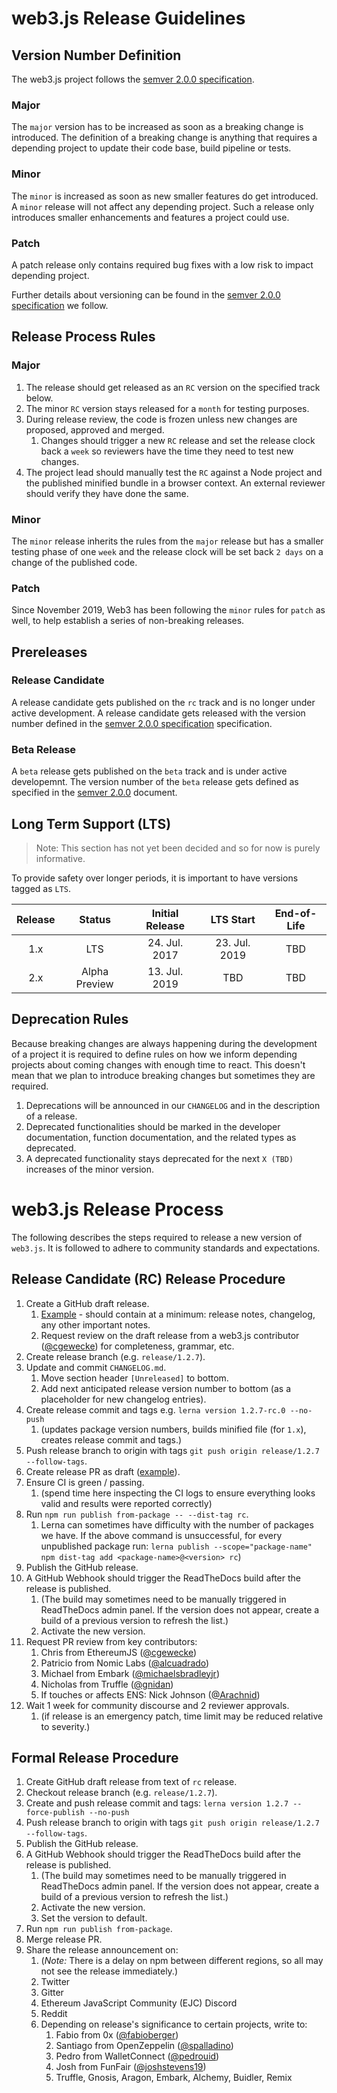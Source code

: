 # web3.js Release Guidelines

## Version Number Definition

The web3.js project follows the [semver 2.0.0 specification](https://semver.org/).

### Major

The `major` version has to be increased as soon as a breaking change is introduced. The definition of a breaking change is anything that requires a depending project to update their code base, build pipeline or tests.

### Minor

The `minor` is increased as soon as new smaller features do get introduced. A `minor` release will not affect any depending project. Such a release only introduces smaller enhancements and features a project could use.

### Patch

A patch release only contains required bug fixes with a low risk to impact depending project.

Further details about versioning can be found in the [semver 2.0.0 specification](https://semver.org/) we follow.

## Release Process Rules

### Major

1.  The release should get released as an `RC` version on the specified track below.
1.  The minor `RC` version stays released for a `month` for testing purposes.
1.  During release review, the code is frozen unless new changes are proposed, approved and merged.
    1.  Changes should trigger a new `RC` release and set the release clock back a `week` so reviewers have the time they need to test new changes.
1.  The project lead should manually test the `RC` against a Node project and the published
    minified bundle in a browser context. An external reviewer should verify they have done the same.

### Minor

The `minor` release inherits the rules from the `major` release but has a smaller testing phase of one `week` and the release clock will be set back `2 days` on a change of the published code.

### Patch

Since November 2019, Web3 has been following the `minor` rules for `patch` as well, to help establish a series of non-breaking releases.

## Prereleases

### Release Candidate

A release candidate gets published on the `rc` track and is no longer under active development. A release candidate gets released with the version number defined in the [semver 2.0.0 specification](https://semver.org/) specification.

### Beta Release

A `beta` release gets published on the `beta` track and is under active developemnt. The version number of the `beta` release gets defined as specified in the [semver 2.0.0](https://semver.org/) document.

## Long Term Support (LTS)

> Note: This section has not yet been decided and so for now is purely informative.

To provide safety over longer periods, it is important to have versions tagged as `LTS`.

| Release |    Status     | Initial Release |   LTS Start   | End-of-Life |
| :-----: | :-----------: | :-------------: | :-----------: | :---------: |
|   1.x   |      LTS      |  24. Jul. 2017  | 23. Jul. 2019 |     TBD     |
|   2.x   | Alpha Preview |  13. Jul. 2019  |      TBD      |     TBD     |

## Deprecation Rules

Because breaking changes are always happening during the development of a project it is required to define rules on how we inform depending projects about coming changes with enough time to react. This doesn't mean that we plan to introduce breaking changes but sometimes they are required.

1.  Deprecations will be announced in our `CHANGELOG` and in the description of a release.
2.  Deprecated functionalities should be marked in the developer documentation, function documentation, and the related types as deprecated.
3.  A deprecated functionality stays deprecated for the next `X (TBD)` increases of the minor version.

# web3.js Release Process

The following describes the steps required to release a new version of `web3.js`. It is followed to adhere to community standards and expectations.

## Release Candidate (RC) Release Procedure

1.  Create a GitHub draft release.
    1.  [Example](https://github.com/ethereum/web3.js/releases/tag/v1.2.7-rc.0) - should contain at a minimum: release notes, changelog, any other important notes.
    1.  Request review on the draft release from a web3.js contributor ([@cgewecke](https://github.com/cgewecke)) for completeness, grammar, etc.
1.  Create release branch (e.g. `release/1.2.7`).
1.  Update and commit `CHANGELOG.md`.
    1.  Move section header `[Unreleased]` to bottom.
    1.  Add next anticipated release version number to bottom (as a placeholder for new changelog entries).
1.  Create release commit and tags e.g. `lerna version 1.2.7-rc.0 --no-push`
    1.  (updates package version numbers, builds minified file (for `1.x`), creates release commit and tags.)
1.  Push release branch to origin with tags `git push origin release/1.2.7 --follow-tags`.
1.  Create release PR as draft ([example](https://github.com/ethereum/web3.js/pull/3351)).
1.  Ensure CI is green / passing.
    1.  (spend time here inspecting the CI logs to ensure everything looks valid and results were reported correctly)
1.  Run `npm run publish from-package -- --dist-tag rc`.
    1. Lerna can sometimes have difficulty with the number of packages we have. If the above command is unsuccessful, for every unpublished package run: `lerna publish --scope="package-name"` `npm dist-tag add <package-name>@<version> rc`)
1.  Publish the GitHub release.
1.  A GitHub Webhook should trigger the ReadTheDocs build after the release is published.
    1.  (The build may sometimes need to be manually triggered in ReadTheDocs admin panel. If the version does not appear, create a build of a previous version to refresh the list.)
    1.  Activate the new version.
1.  Request PR review from key contributors:
    1.  Chris from EthereumJS ([@cgewecke](https://github.com/cgewecke))
    1.  Patricio from Nomic Labs ([@alcuadrado](https://github.com/alcuadrado))
    1.  Michael from Embark ([@michaelsbradleyjr](https://github.com/michaelsbradleyjr))
    1.  Nicholas from Truffle ([@gnidan](https://github.com/gnidan))
    1.  If touches or affects ENS: Nick Johnson ([@Arachnid](https://github.com/Arachnid))
1.  Wait 1 week for community discourse and 2 reviewer approvals.
    1.  (if release is an emergency patch, time limit may be reduced relative to severity.)

## Formal Release Procedure

1.  Create GitHub draft release from text of `rc` release.
1.  Checkout release branch (e.g. `release/1.2.7`).
1.  Create and push release commit and tags: `lerna version 1.2.7 --force-publish --no-push`
1.  Push release branch to origin with tags `git push origin release/1.2.7 --follow-tags`.
1.  Publish the GitHub release.
1.  A GitHub Webhook should trigger the ReadTheDocs build after the release is published.
    1.  (The build may sometimes need to be manually triggered in ReadTheDocs admin panel. If the version does not appear, create a build of a previous version to refresh the list.)
    1.  Activate the new version.
    1.  Set the version to default.
1.  Run `npm run publish from-package`.
1.  Merge release PR.
1.  Share the release announcement on:
    1.  (_Note:_ There is a delay on npm between different regions, so all may not see the release immediately.)
    1.  Twitter
    1.  Gitter
    1.  Ethereum JavaScript Community (EJC) Discord
    1.  Reddit
    1.  Depending on release's significance to certain projects, write to:
        1.  Fabio from 0x ([@fabioberger](https://github.com/fabioberger))
        1.  Santiago from OpenZeppelin ([@spalladino](https://github.com/spalladino))
        1.  Pedro from WalletConnect ([@pedrouid](https://github.com/pedrouid))
        1.  Josh from FunFair ([@joshstevens19](https://github.com/joshstevens19))
        1.  Truffle, Gnosis, Aragon, Embark, Alchemy, Buidler, Remix
